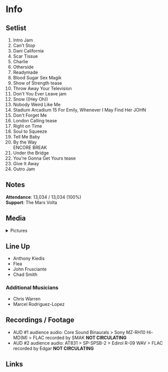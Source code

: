 # Info

## Setlist

1. Intro Jam
2. Can't Stop
3. Dani California
4. Scar Tissue
5. Charlie
6. Otherside
7. Readymade
8. Blood Sugar Sex Magik
9. Show of Strength tease
10. Throw Away Your Television
11. Don't You Ever Leave jam
12. Snow ((Hey Oh))
13. Nobody Weird Like Me
14. Stadium Arcadium
15 For Emily, Whenever I May Find Her JOHN
16. Don't Forget Me
17. London Calling tease
18. Right on Time
19. Soul to Squeeze
20. Tell Me Baby
21. By the Way
<br> ENCORE BREAK
22. Under the Bridge
23. You're Gonna Get Yours tease
24. Give It Away
25. Outro Jam

## Notes

**Attendance**: 13,034 / 13,034 (100%)
<br>
**Support**: The Mars Volta

## Media 

<details>
  <summary>Pictures</summary>
  <!--<img alt="Setlist" title="Setlist" src="_.jpg" height="200" />
  <img alt="Flyer" title="Flyer" src="_.jpg" height="200" />
  <img alt="Clipper" title="Clipper" src="_.jpg" height="200" />
  <img alt="Ticket" title="Ticket" src="_.jpg" height="200" />
  -->
</details>

## Line Up

* Anthony Kiedis
* Flea
* John Frusciante
* Chad Smith

### Additional Musicians

* Chris Warren  
* Marcel Rodriguez-Lopez

## Recordings / Footage

* AUD #1 audience audio: Core Sound Binaurals > Sony MZ-RH10 Hi-MD(M) > FLAC recorded by SMAK **NOT CIRCULATING** 
* AUD #2 audience audio: AT831 > SP-SPSB-2 > Edirol R-09 WAV > FLAC recorded by Edgar **NOT CIRCULATING**

## Links
